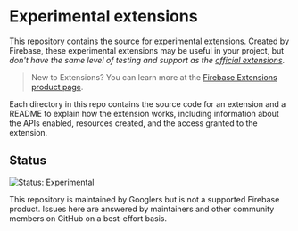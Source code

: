 # Experimental extensions

This repository contains the source for experimental extensions. Created by Firebase, these experimental extensions may be useful in your project, but *don't have the same level of testing and support as the [official extensions](https://github.com/firebase/extensions)*.

> New to Extensions? You can learn more at the [Firebase Extensions product page](https://firebase.google.com/products/extensions).

Each directory in this repo contains the source code for an extension and a README to explain how the extension works, including information about the APIs enabled, resources created, and the access granted to the extension.

## Status

![Status: Experimental](https://img.shields.io/badge/Status-Experimental-blue)

This repository is maintained by Googlers but is not a supported Firebase product.  Issues here are answered by maintainers and other community members on GitHub on a best-effort basis.